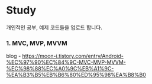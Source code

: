 # Study

개인적인 공부, 예제 코드들을 업로드 합니다.

### 1. MVC, MVP, MVVM 
blog - https://moon-i.tistory.com/entry/Android-%EC%97%90%EC%84%9C-MVC-MVP-MVVM-%EC%98%88%EC%A0%9C%EB%A1%9C-%EA%B3%B5%EB%B6%80%ED%95%98%EA%B8%B0
